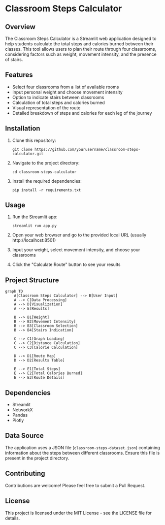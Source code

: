 
# Classroom Steps Calculator

## Overview

The Classroom Steps Calculator is a Streamlit web application designed to help students calculate the total steps and calories burned between their classes. This tool allows users to plan their route through four classrooms, considering factors such as weight, movement intensity, and the presence of stairs.

## Features

- Select four classrooms from a list of available rooms
- Input personal weight and choose movement intensity
- Option to indicate stairs between classrooms
- Calculation of total steps and calories burned
- Visual representation of the route
- Detailed breakdown of steps and calories for each leg of the journey

## Installation

1. Clone this repository:
   ```
   git clone https://github.com/yourusername/classroom-steps-calculator.git
   ```

2. Navigate to the project directory:
   ```
   cd classroom-steps-calculator
   ```

3. Install the required dependencies:
   ```
   pip install -r requirements.txt
   ```

## Usage

1. Run the Streamlit app:
   ```
   streamlit run app.py
   ```

2. Open your web browser and go to the provided local URL (usually http://localhost:8501)

3. Input your weight, select movement intensity, and choose your classrooms

4. Click the "Calculate Route" button to see your results

## Project Structure

```mermaid
graph TD
    A[Classroom Steps Calculator] --> B[User Input]
    A --> C[Data Processing]
    A --> D[Visualization]
    A --> E[Results]

    B --> B1[Weight]
    B --> B2[Movement Intensity]
    B --> B3[Classroom Selection]
    B --> B4[Stairs Indication]

    C --> C1[Graph Loading]
    C --> C2[Distance Calculation]
    C --> C3[Calorie Calculation]

    D --> D1[Route Map]
    D --> D2[Results Table]

    E --> E1[Total Steps]
    E --> E2[Total Calories Burned]
    E --> E3[Route Details]
```

## Dependencies

- Streamlit
- NetworkX
- Pandas
- Plotly

## Data Source

The application uses a JSON file (`classroom-steps-dataset.json`) containing information about the steps between different classrooms. Ensure this file is present in the project directory.

## Contributing

Contributions are welcome! Please feel free to submit a Pull Request.

## License

This project is licensed under the MIT License - see the LICENSE file for details.
```

